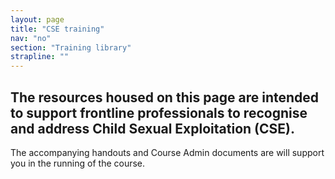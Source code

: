 ```yaml
---
layout: page
title: "CSE training"
nav: "no"
section: "Training library"
strapline: ""
---
```


## The resources housed on this page are intended to support frontline professionals to recognise and address Child Sexual Exploitation (CSE).

The accompanying handouts and Course Admin documents are will support you in the running of the course.